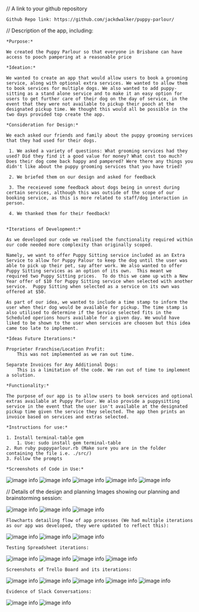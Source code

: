 // A link to your github repository
    
    Github Repo link: https://github.com/jackdwalker/puppy-parlour/

// Description of the app, including:

    *Purpose:*

    We created the Puppy Parlour so that everyone in Brisbane can have access to pooch pampering at a reasonable price

    *Ideation:*

    We wanted to create an app that would allow users to book a grooming service, along with optional extra services. We wanted to allow them to book services for multiple dogs. We also wanted to add puppy-sitting as a stand alone service and to make it an easy option for users to get further care of their dog on the day of service, in the event that they were not available to pickup their pooch at the designated pickup time. We thought this would all be possible in the two days provided top create the app.

    *Consideration for Design:*

    We each asked our friends and family about the puppy grooming services that they had used for their dogs.
    
     1. We asked a variety of questions: What grooming services had they used? Did they find it a good value for money? What cost too much? Does their dog come back happy and pampered? Were there any things you didn't like about the puppy grooming services that you have tried? 

     2. We briefed them on our design and asked for feedback

     3. The receieved some feedback about dogs being in unrest during certain services, although this was outside of the scope of our booking service, as this is more related to staff/dog interaction in person.

     4. We thanked them for their feedback!


    *Iterations of Development:*

    As we developed our code we realised the functionality required within our code needed more complexity than originally scoped.

    Namely, we want to offer Puppy Sitting service included as an Extra Service to allow for Puppy Palour to keep the dog until the user was able to pick up their pet, say after work. We also wanted to offer Puppy Sitting services as an option of its own.  This meant we required two Puppy Sitting prices.  To do this we came up with a New Year offer of $10 for Puppy Sitting service when selected with another service.  Puppy Sitting when selected as a service on its own was offered at $50.

    As part of our idea, we wanted to include a time stamp to inform the user when their dog would be available for pickup. The time stamp is also utilised to determine if the Service selected fits in the Scheduled operions hours available for a given day. We would have liked to be shown to the user when services are choosen but this idea came too late to implement.

    *Ideas Future Iterations:*

    Proprieter Franchise/Location Profit:
        This was not implemented as we ran out time.

    Separate Invoices for Any Additional Dogs: 
        This is a limitation of the code. We ran out of time to implement a solution.

    *Functionality:*

    The purpose of our app is to allow users to book services and optional extras available at Puppy Parlour. We also provide a puppysitting service in the event that the user isn't available at the designated pickup time given the service they selected. The app then prints an invoice based on services and extras selected.

    *Instructions for use:*

    1. Install terminal-table gem
        1. Use: sudo install gem terminal-table
    2. Run ruby puppyparlour.rb (Make sure you are in the folder containing the file i.e. ./src/)
    3. Follow the prompts
    
    *Screenshots of Code in Use:*

![image info](./docs/Code_Welcome.png)
![image info](./docs/Code_Dog_Data_Input.png)
![image info](./docs/Code_Service_Selection.png)
![image info](./docs/Code_Extras_Selection.png)
![image info](./docs/Code_Invoice.png)




// Details of the design and planning
    Images showing our planning and brainstorming session:

![image info](./docs/Brainstorming_1.jpg)
![image info](./docs/Brainstorming_2.jpg)
![image info](./docs/Brainstorming_3.jpg)

    Flowcharts detailing flow of app processes (We had multiple iterations as our app was developed, they were updated to reflect this):

![image info](./docs/Flow_Chart_v1.png)
![image info](./docs/Flow_Chart_v2.png)
![image info](./docs/Flow_Chart_v3.png)

    Testing Spreadsheet iterations:

   ![image info](./docs/Testing_End_of_Day_1.png)
   ![image info](./docs/Testing_Lunch_Day_2.png)
   ![image info](./docs/Testing_End_of_Day_2.png)
   ![image info](./docs/Testing_End_of_Project.png)

    Screenshots of Trello Board and its iterations:

![image info](./docs/Trello_Start_of_Project.png)
![image info](./docs/Trello_End_of_Day_1.png)
![image info](./docs/Trello_Day_2_Morning.png)
![image info](./docs/Trello_Day_2_After_Lunch.png)
![image info](./docs/Trello_End_of_Project.png)

    Evidence of Slack Conversations:

![image info](./docs/Slack_Start_of_Project.png)
![image info](./docs/Slack_End_of_Day_1.png)